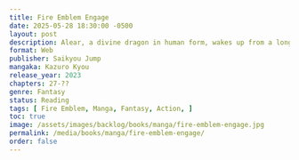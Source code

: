 ```yaml
---
title: Fire Emblem Engage
date: 2025-05-28 18:30:00 -0500
layout: post
description: Alear, a divine dragon in human form, wakes up from a long sleep with no memory. People say that Alear is a hero who fought against an evil dragon that threatened the world 1000 years ago, but... He is confused by the people's reverence and expectations, and the shadows of battle and deception once again loom over him.
format: Web
publisher: Saikyou Jump
mangaka: Kazuro Kyou
release_year: 2023
chapters: 27-??
genre: Fantasy
status: Reading
tags: [ Fire Emblem, Manga, Fantasy, Action, ]
toc: true
image: /assets/images/backlog/books/manga/fire-emblem-engage.jpg
permalink: /media/books/manga/fire-emblem-engage/
order: false
---
```

